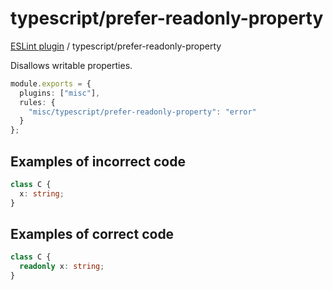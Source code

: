 # typescript/prefer-readonly-property

[ESLint plugin](https://iliubinskii.github.io/eslint-plugin-misc/) / typescript/prefer-readonly-property

Disallows writable properties.

```ts
module.exports = {
  plugins: ["misc"],
  rules: {
    "misc/typescript/prefer-readonly-property": "error"
  }
};
```

## Examples of incorrect code

```ts
class C {
  x: string;
}
```

## Examples of correct code

```ts
class C {
  readonly x: string;
}
```